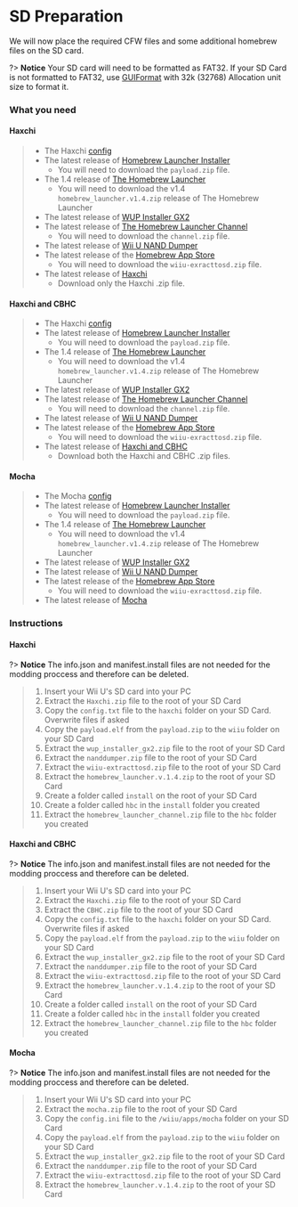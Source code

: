 # SD Preparation

We will now place the required CFW files and some additional homebrew files on the SD card.

?> **Notice**
    Your SD card will need to be formatted as FAT32. If your SD Card is not formatted to FAT32, use [GUIFormat](http://www.ridgecrop.demon.co.uk/index.htm?guiformat.htm) with 32k (32768) Allocation unit size to format it.

### What you need

<!-- tabs:start -->

#### **Haxchi**

> - The Haxchi [config](/files/config.txt)
> - The latest release of [Homebrew Launcher Installer](https://github.com/wiiu-env/homebrew_launcher_installer/releases/latest)
>   - You will need to download the `payload.zip` file.
> - The 1.4 release of [The Homebrew Launcher](https://github.com/dimok789/homebrew_launcher/releases/tag/1.4)
>   - You will need to download the v1.4 `homebrew_launcher.v1.4.zip` release of The Homebrew Launcher
> - The latest release of [WUP Installer GX2](http://wiiubru.com/appstore/zips/wup_installer_gx2.zip)
> - The latest release of [The Homebrew Launcher Channel](https://github.com/dimok789/homebrew_launcher/releases/latest)
>   - You will need to download the `channel.zip` file.
> - The latest release of [Wii U NAND Dumper](https://github.com/koolkdev/wiiu-nanddumper/releases/latest)
> - The latest release of the [Homebrew App Store](https://github.com/vgmoose/hbas/releases/latest)
>   - You will need to download the `wiiu-exracttosd.zip` file.
> - The latest release of [Haxchi](https://github.com/FIX94/haxchi/releases/latest)
>   - Download only the Haxchi .zip file.

#### **Haxchi and CBHC**

> - The Haxchi [config](/files/config.txt)
> - The latest release of [Homebrew Launcher Installer](https://github.com/wiiu-env/homebrew_launcher_installer/releases/latest)
>   - You will need to download the `payload.zip` file.
> - The 1.4 release of [The Homebrew Launcher](https://github.com/dimok789/homebrew_launcher/releases/tag/1.4)
>   - You will need to download the v1.4 `homebrew_launcher.v1.4.zip` release of The Homebrew Launcher
> - The latest release of [WUP Installer GX2](http://wiiubru.com/appstore/zips/wup_installer_gx2.zip)
> - The latest release of [The Homebrew Launcher Channel](https://github.com/dimok789/homebrew_launcher/releases/latest)
>   - You will need to download the `channel.zip` file.
> - The latest release of [Wii U NAND Dumper](https://github.com/koolkdev/wiiu-nanddumper/releases/latest)
> - The latest release of the [Homebrew App Store](https://github.com/vgmoose/hbas/releases/latest)
>   - You will need to download the `wiiu-exracttosd.zip` file.
> - The latest release of [Haxchi and CBHC](https://github.com/FIX94/haxchi/releases/latest)
>   - Download both the Haxchi and CBHC .zip files.

#### **Mocha**

> - The Mocha [config](/files/config.ini)
> - The latest release of [Homebrew Launcher Installer](https://github.com/wiiu-env/homebrew_launcher_installer/releases/latest)
>   - You will need to download the `payload.zip` file.
> - The 1.4 release of [The Homebrew Launcher](https://github.com/dimok789/homebrew_launcher/releases/tag/1.4)
>   - You will need to download the v1.4 `homebrew_launcher.v1.4.zip` release of The Homebrew Launcher
> - The latest release of [WUP Installer GX2](http://wiiubru.com/appstore/zips/wup_installer_gx2.zip)
> - The latest release of [Wii U NAND Dumper](https://github.com/koolkdev/wiiu-nanddumper/releases/latest)
> - The latest release of the [Homebrew App Store](https://github.com/vgmoose/hbas/releases/latest)
>   - You will need to download the `wiiu-exracttosd.zip` file.
> - The latest release of [Mocha](https://www.wiiubru.com/appstore/zips/mocha.zip)

<!-- tabs:end -->


### Instructions

<!-- tabs:start -->

#### **Haxchi**

?> **Notice**
    The info.json and manifest.install files are not needed for the modding proccess and therefore can be deleted.
> 1. Insert your Wii U's SD card into your PC
> 2. Extract the  `Haxchi.zip` file to the root of your SD Card
> 3. Copy the `config.txt` file to the `haxchi` folder on your SD Card. Overwrite files if asked
> 5. Copy the `payload.elf` from the `payload.zip` to the `wiiu` folder on your SD Card
> 6. Extract the `wup_installer_gx2.zip` file to the root of your SD Card
> 7. Extract the `nanddumper.zip` file to the root of your SD Card
> 8. Extract the `wiiu-extracttosd.zip` file to the root of your SD Card
> 9. Extract the `homebrew_launcher.v.1.4.zip` to the root of your SD Card
> 10. Create a folder called `install` on the root of your SD Card
> 11. Create a folder called `hbc` in the `install` folder you created
> 12. Extract the `homebrew_launcher_channel.zip` file to the `hbc` folder you created

#### **Haxchi and CBHC**

?> **Notice**
    The info.json and manifest.install files are not needed for the modding proccess and therefore can be deleted.
> 1. Insert your Wii U's SD card into your PC
> 2. Extract the  `Haxchi.zip` file to the root of your SD Card
> 3. Extract the `CBHC.zip` file to the root of your SD Card
> 4. Copy the `config.txt` file to the `haxchi` folder on your SD Card. Overwrite files if asked
> 6. Copy the `payload.elf` from the `payload.zip` to the `wiiu` folder on your SD Card
> 7. Extract the `wup_installer_gx2.zip` file to the root of your SD Card
> 8. Extract the `nanddumper.zip` file to the root of your SD Card
> 9. Extract the `wiiu-extracttosd.zip` file to the root of your SD Card
> 10. Extract the `homebrew_launcher.v.1.4.zip` to the root of your SD Card
> 11. Create a folder called `install` on the root of your SD Card
> 12. Create a folder called `hbc` in the `install` folder you created
> 13. Extract the `homebrew_launcher_channel.zip` file to the `hbc` folder you created

#### **Mocha**

?> **Notice**
    The info.json and manifest.install files are not needed for the modding proccess and therefore can be deleted.
> 1. Insert your Wii U's SD card into your PC
> 2. Extract the  `mocha.zip` file to the root of your SD Card
> 3. Copy the `config.ini` file to the `/wiiu/apps/mocha` folder on your SD Card
> 5. Copy the `payload.elf` from the `payload.zip` to the `wiiu` folder on your SD Card
> 6. Extract the `wup_installer_gx2.zip` file to the root of your SD Card
> 7. Extract the `nanddumper.zip` file to the root of your SD Card
> 8. Extract the `wiiu-extracttosd.zip` file to the root of your SD Card
> 9. Extract the `homebrew_launcher.v.1.4.zip` to the root of your SD Card

<!-- tabs:end -->
